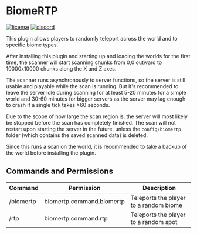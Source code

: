 # BiomeRTP
[![license](https://img.shields.io/github/license/BrendonCurmi/BiomeRTP)](https://github.com/BrendonCurmi/BiomeRTP/blob/master/LICENSE)
[![discord](https://discordapp.com/api/guilds/699764448155533404/widget.png)](https://discord.gg/VFNTycm)

This plugin allows players to randomly teleport across the world and to specific biome types.

After installing this plugin and starting up and loading the worlds for the first time, the scanner will start scanning
chunks from 0,0 outward to 10000x10000 chunks along the X and Z axes.

The scanner runs asynchronously to server functions, so the server is still usable and playable while the scan is running.
But it's recommended to leave the server idle during scanning for at least 5-20 minutes for a simple world and
30-60 minutes for bigger servers as the server may lag enough to crash if a single tick takes >60 seconds.

Due to the scope of how large the scan region is, the server will most likely be stopped before the scan has completely
finished. The scan will not restart upon starting the server in the future, unless the `config/biomertp` folder
(which contains the saved scanned data) is deleted.

Since this runs a scan on the world, it is recommended to take a backup of the world before installing the plugin.

## Commands and Permissions
| Command    | Permission                | Description                            |
|------------|---------------------------|----------------------------------------|
| /biomertp  | biomertp.command.biomertp | Teleports the player to a random biome |
| /rtp       | biomertp.command.rtp      | Teleports the player to a random spot  |
